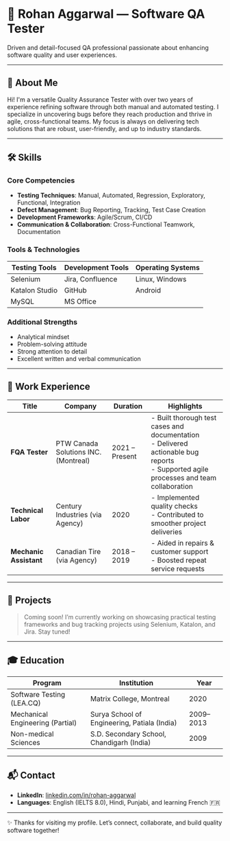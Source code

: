 # 👋 Rohan Aggarwal — Software QA Tester

Driven and detail-focused QA professional passionate about enhancing software quality and user experiences.

---

## 🌟 About Me

Hi! I'm a versatile Quality Assurance Tester with over two years of experience refining software through both manual and automated testing. I specialize in uncovering bugs before they reach production and thrive in agile, cross-functional teams. My focus is always on delivering tech solutions that are robust, user-friendly, and up to industry standards.

---

## 🛠️ Skills

### Core Competencies
- **Testing Techniques**: Manual, Automated, Regression, Exploratory, Functional, Integration
- **Defect Management**: Bug Reporting, Tracking, Test Case Creation
- **Development Frameworks**: Agile/Scrum, CI/CD
- **Communication & Collaboration**: Cross-Functional Teamwork, Documentation

### Tools & Technologies
| Testing Tools    | Development Tools  | Operating Systems |
|------------------|--------------------|-------------------|
| Selenium         | Jira, Confluence   | Linux, Windows    |
| Katalon Studio   | GitHub             | Android           |
| MySQL            | MS Office          |                   |

### Additional Strengths
- Analytical mindset
- Problem-solving attitude
- Strong attention to detail
- Excellent written and verbal communication

---

## 💼 Work Experience

| Title                  | Company                             | Duration         | Highlights                                                                 |
|------------------------|-------------------------------------|------------------|---------------------------------------------------------------------------|
| **FQA Tester**         | PTW Canada Solutions INC. (Montreal) | 2021 – Present   | - Built thorough test cases and documentation<br>- Delivered actionable bug reports<br>- Supported agile processes and team collaboration |
| **Technical Labor**    | Century Industries (via Agency)     | 2020             | - Implemented quality checks<br>- Contributed to smoother project deliveries |
| **Mechanic Assistant** | Canadian Tire (via Agency)          | 2018 – 2019      | - Aided in repairs & customer support<br>- Boosted repeat service requests |

---

## 📂 Projects

> Coming soon! I’m currently working on showcasing practical testing frameworks and bug tracking projects using Selenium, Katalon, and Jira. Stay tuned!

---

## 🎓 Education

| Program                              | Institution                                       | Year       |
|-------------------------------------|--------------------------------------------------|------------|
| Software Testing (LEA.CQ)           | Matrix College, Montreal                         | 2020       |
| Mechanical Engineering (Partial)    | Surya School of Engineering, Patiala (India)     | 2009–2013  |
| Non-medical Sciences                | S.D. Secondary School, Chandigarh (India)        | 2009       |

---

## 📬 Contact

- **LinkedIn**: [linkedin.com/in/rohan-aggarwal](www.linkedin.com/in/rohan-aggarwal-910b96231)   
- **Languages**: English (IELTS 8.0), Hindi, Punjabi, and learning French 🇫🇷  

---

✨ Thanks for visiting my profile. Let’s connect, collaborate, and build quality software together!
